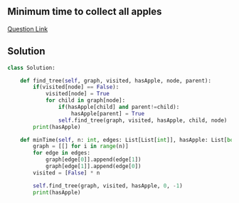 ## Minimum time to collect all apples

[Question Link](https://leetcode.com/problems/minimum-time-to-collect-all-apples-in-a-tree/)

## Solution

```python
class Solution:

    def find_tree(self, graph, visited, hasApple, node, parent):
        if(visited[node] == False):
            visited[node] = True
            for child in graph[node]:
                if(hasApple[child] and parent!=child): 
                    hasApple[parent] = True
                self.find_tree(graph, visited, hasApple, child, node)
        print(hasApple)

    def minTime(self, n: int, edges: List[List[int]], hasApple: List[bool]) -> int:
        graph = [[] for i in range(n)]
        for edge in edges:
            graph[edge[0]].append(edge[1])            
            graph[edge[1]].append(edge[0])
        visited = [False] * n

        self.find_tree(graph, visited, hasApple, 0, -1)
        print(hasApple)
```
